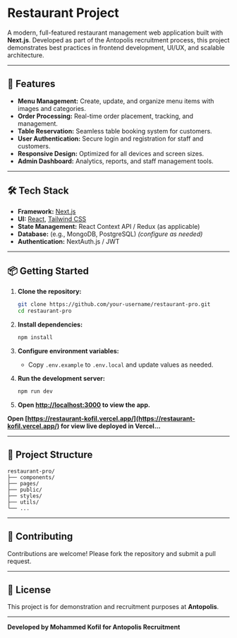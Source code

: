 # Restaurant Project

A modern, full-featured restaurant management web application built with **Next.js**. Developed as part of the Antopolis recruitment process, this project demonstrates best practices in frontend development, UI/UX, and scalable architecture.

---

## 🚀 Features

- **Menu Management:** Create, update, and organize menu items with images and categories.
- **Order Processing:** Real-time order placement, tracking, and management.
- **Table Reservation:** Seamless table booking system for customers.
- **User Authentication:** Secure login and registration for staff and customers.
- **Responsive Design:** Optimized for all devices and screen sizes.
- **Admin Dashboard:** Analytics, reports, and staff management tools.

---

## 🛠️ Tech Stack

- **Framework:** [Next.js](https://nextjs.org/)
- **UI:** [React](https://react.dev/), [Tailwind CSS](https://tailwindcss.com/)
- **State Management:** React Context API / Redux (as applicable)
- **Database:** (e.g., MongoDB, PostgreSQL) _(configure as needed)_
- **Authentication:** NextAuth.js / JWT

---

## 📦 Getting Started

1. **Clone the repository:**

   ```bash
   git clone https://github.com/your-username/restaurant-pro.git
   cd restaurant-pro
   ```

2. **Install dependencies:**

   ```bash
   npm install
   ```

3. **Configure environment variables:**

   - Copy `.env.example` to `.env.local` and update values as needed.

4. **Run the development server:**

   ```bash
   npm run dev
   ```

5. **Open [http://localhost:3000](http://localhost:3000) to view the app.**

**Open [https://restaurant-kofil.vercel.app/](https://restaurant-kofil.vercel.app/) for view live deployed in Vercel...**

---

## 📁 Project Structure

```
restaurant-pro/
├── components/
├── pages/
├── public/
├── styles/
├── utils/
└── ...
```

---

## 🤝 Contributing

Contributions are welcome! Please fork the repository and submit a pull request.

---

## 📄 License

This project is for demonstration and recruitment purposes at **Antopolis**.

---

**Developed by Mohammed Kofil for Antopolis Recruitment**
